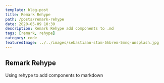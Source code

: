 ```yaml
---
template: blog-post
title: Remark Rehype
path: /posts/remark-rehype
date: 2020-05-09 10:30
description: Remark Rehype add components to .md
tags: [remark, rehype]
category: code   
featuredImage: ../../images/sebastiaan-stam-5hbrem-5mnq-unsplash.jpg
---
```


## Remark Rehype

Using rehype to add components to markdown

<interactive-counter></interactive-counter>
